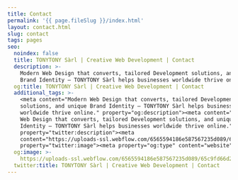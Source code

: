 ```yaml
---
title: Contact
permalink: '{{ page.fileSlug }}/index.html'
layout: contact.html
slug: contact
tags: pages
seo:
  noindex: false
  title: TONYTONY Sàrl | Creative Web Development | Contact
  description: >-
    Modern Web Design that converts, tailored Development solutions, and unique
    Brand Identity — TONYTONY Sàrl helps businesses worldwide thrive online.
  og:title: TONYTONY Sàrl | Creative Web Development | Contact
  additional_tags: >-
    <meta content="Modern Web Design that converts, tailored Development
    solutions, and unique Brand Identity — TONYTONY Sàrl helps businesses
    worldwide thrive online." property="og:description"><meta content="Modern
    Web Design that converts, tailored Development solutions, and unique Brand
    Identity — TONYTONY Sàrl helps businesses worldwide thrive online."
    property="twitter:description"><meta
    content="https://uploads-ssl.webflow.com/6565594186e587567235d089/65c9fd66d2e95d7d83b0cbd3_opengraph%20en.jpg"
    property="twitter:image"><meta property="og:type" content="website">
  og:image: >-
    https://uploads-ssl.webflow.com/6565594186e587567235d089/65c9fd66d2e95d7d83b0cbd3_opengraph%20en.jpg
  twitter:title: TONYTONY Sàrl | Creative Web Development | Contact
---
```



